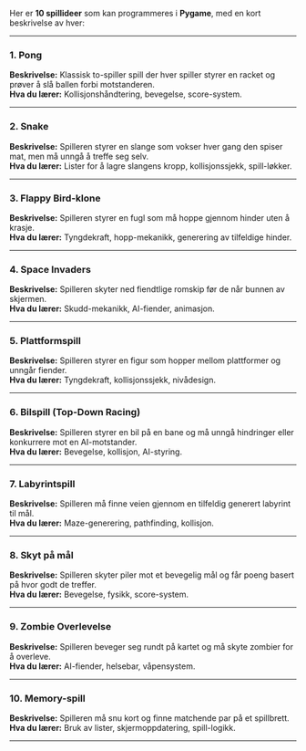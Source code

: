 Her er **10 spillideer** som kan programmeres i **Pygame**, med en kort beskrivelse av hver:

---

### **1. Pong**  
**Beskrivelse:** Klassisk to-spiller spill der hver spiller styrer en racket og prøver å slå ballen forbi motstanderen.  
**Hva du lærer:** Kollisjonshåndtering, bevegelse, score-system.

---

### **2. Snake**   
**Beskrivelse:** Spilleren styrer en slange som vokser hver gang den spiser mat, men må unngå å treffe seg selv.  
**Hva du lærer:** Lister for å lagre slangens kropp, kollisjonssjekk, spill-løkker.

---

### **3. Flappy Bird-klone**  
**Beskrivelse:** Spilleren styrer en fugl som må hoppe gjennom hinder uten å krasje.  
**Hva du lærer:** Tyngdekraft, hopp-mekanikk, generering av tilfeldige hinder.

---

### **4. Space Invaders**   
**Beskrivelse:** Spilleren skyter ned fiendtlige romskip før de når bunnen av skjermen.  
**Hva du lærer:** Skudd-mekanikk, AI-fiender, animasjon.

---

### **5. Plattformspill**   
**Beskrivelse:** Spilleren styrer en figur som hopper mellom plattformer og unngår fiender.  
**Hva du lærer:** Tyngdekraft, kollisjonssjekk, nivådesign.

---

### **6. Bilspill (Top-Down Racing)**   
**Beskrivelse:** Spilleren styrer en bil på en bane og må unngå hindringer eller konkurrere mot en AI-motstander.  
**Hva du lærer:** Bevegelse, kollisjon, AI-styring.

---

### **7. Labyrintspill**   
**Beskrivelse:** Spilleren må finne veien gjennom en tilfeldig generert labyrint til mål.  
**Hva du lærer:** Maze-generering, pathfinding, kollisjon.

---

### **8. Skyt på mål**   
**Beskrivelse:** Spilleren skyter piler mot et bevegelig mål og får poeng basert på hvor godt de treffer.  
**Hva du lærer:** Bevegelse, fysikk, score-system.

---

### **9. Zombie Overlevelse** 
**Beskrivelse:** Spilleren beveger seg rundt på kartet og må skyte zombier for å overleve.  
**Hva du lærer:** AI-fiender, helsebar, våpensystem.

---

### **10. Memory-spill**  
**Beskrivelse:** Spilleren må snu kort og finne matchende par på et spillbrett.  
**Hva du lærer:** Bruk av lister, skjermoppdatering, spill-logikk.

---

